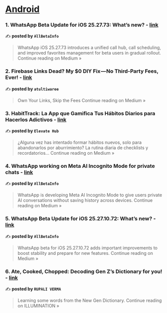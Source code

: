
<h1><a href=https://medium.com/tag/android/recommended target="_blank" rel="noopener noreferrer">Android</a></h1>
<h3>1. WhatsApp Beta Update for iOS 25.27.73: What’s new? - <a href="https://medium.com/@allbetainfo/whatsapp-beta-update-for-ios-25-27-73-whats-new-ccb55b455ca9?source=rss------android-5" target="_blank" rel="noopener noreferrer">link</a></h3>

✍️ **posted by `AllBetaInfo`**

<blockquote>WhatsApp iOS 25.27.73 introduces a unified call hub, call scheduling, and improved favorites management for beta users in gradual rollout.
Continue reading on Medium »</blockquote>

<h3>2.  Firebase Links Dead? My $0 DIY Fix — No Third-Party Fees, Ever! - <a href="https://medium.com/@atultiwaree/firebase-links-dead-my-0-diy-fix-no-third-party-fees-ever-08838917b03a?source=rss------android-5" target="_blank" rel="noopener noreferrer">link</a></h3>

✍️ **posted by `atultiwaree`**

<blockquote>Own Your Links, Skip the Fees
Continue reading on Medium »</blockquote>

<h3>3. HabitTrack: La App que Gamifica Tus Hábitos Diarios para Hacerlos Adictivos - <a href="https://medium.com/@elevatehuboficial/habittrack-la-app-que-gamifica-tus-h%C3%A1bitos-diarios-para-hacerlos-adictivos-4b55dc7acf80?source=rss------android-5" target="_blank" rel="noopener noreferrer">link</a></h3>

✍️ **posted by `Elevate Hub`**

<blockquote>¿Alguna vez has intentado formar hábitos nuevos, solo para abandonarlos por aburrimiento? La rutina diaria de checklists y recordatorios…
Continue reading on Medium »</blockquote>

<h3>4. WhatsApp working on Meta AI Incognito Mode for private chats - <a href="https://medium.com/@allbetainfo/whatsapp-working-on-meta-ai-incognito-mode-for-private-chats-255889f32153?source=rss------android-5" target="_blank" rel="noopener noreferrer">link</a></h3>

✍️ **posted by `AllBetaInfo`**

<blockquote>WhatsApp is developing Meta AI Incognito Mode to give users private AI conversations without saving history across devices.
Continue reading on Medium »</blockquote>

<h3>5. WhatsApp Beta Update for iOS 25.27.10.72: What’s new? - <a href="https://medium.com/@allbetainfo/whatsapp-beta-update-for-ios-25-27-10-72-whats-new-d82d040e54eb?source=rss------android-5" target="_blank" rel="noopener noreferrer">link</a></h3>

✍️ **posted by `AllBetaInfo`**

<blockquote>WhatsApp beta for iOS 25.27.10.72 adds important improvements to boost stability and prepare for new features.
Continue reading on Medium »</blockquote>

<h3>6. Ate, Cooked, Chopped: Decoding Gen Z’s Dictionary for you! - <a href="https://medium.com/illumination/ate-cooked-chopped-decoding-gen-zs-dictionary-for-you-720b34cb70aa?source=rss------android-5" target="_blank" rel="noopener noreferrer">link</a></h3>

✍️ **posted by `RUPALI VERMA`**

<blockquote>Learning some words from the New Gen Dictionary.
Continue reading on ILLUMINATION »</blockquote>

